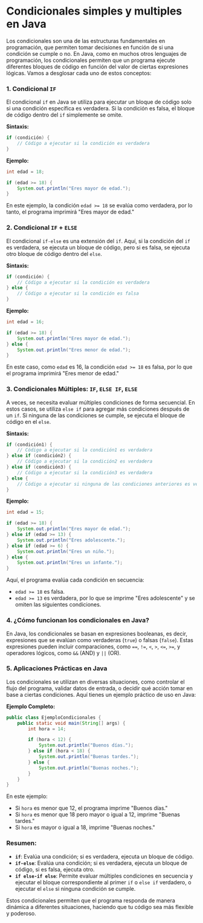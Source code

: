 # Condicionales simples y multiples en Java

Los condicionales son una de las estructuras fundamentales en programación, que permiten tomar decisiones en función de si una condición se cumple o no. En Java, como en muchos otros lenguajes de programación, los condicionales permiten que un programa ejecute diferentes bloques de código en función del valor de ciertas expresiones lógicas. Vamos a desglosar cada uno de estos conceptos:

### 1. **Condicional `IF`**

El condicional `if` en Java se utiliza para ejecutar un bloque de código solo si una condición específica es verdadera. Si la condición es falsa, el bloque de código dentro del `if` simplemente se omite.

**Sintaxis:**
```java
if (condición) {
    // Código a ejecutar si la condición es verdadera
}
```

**Ejemplo:**
```java
int edad = 18;

if (edad >= 18) {
    System.out.println("Eres mayor de edad.");
}
```
En este ejemplo, la condición `edad >= 18` se evalúa como verdadera, por lo tanto, el programa imprimirá "Eres mayor de edad."

### 2. **Condicional `IF` + `ELSE`**

El condicional `if-else` es una extensión del `if`. Aquí, si la condición del `if` es verdadera, se ejecuta un bloque de código, pero si es falsa, se ejecuta otro bloque de código dentro del `else`.

**Sintaxis:**
```java
if (condición) {
    // Código a ejecutar si la condición es verdadera
} else {
    // Código a ejecutar si la condición es falsa
}
```

**Ejemplo:**
```java
int edad = 16;

if (edad >= 18) {
    System.out.println("Eres mayor de edad.");
} else {
    System.out.println("Eres menor de edad.");
}
```
En este caso, como `edad` es 16, la condición `edad >= 18` es falsa, por lo que el programa imprimirá "Eres menor de edad."

### 3. **Condicionales Múltiples: `IF`, `ELSE IF`, `ELSE`**

A veces, se necesita evaluar múltiples condiciones de forma secuencial. En estos casos, se utiliza `else if` para agregar más condiciones después de un `if`. Si ninguna de las condiciones se cumple, se ejecuta el bloque de código en el `else`.

**Sintaxis:**
```java
if (condición1) {
    // Código a ejecutar si la condición1 es verdadera
} else if (condición2) {
    // Código a ejecutar si la condición2 es verdadera
} else if (condición3) {
    // Código a ejecutar si la condición3 es verdadera
} else {
    // Código a ejecutar si ninguna de las condiciones anteriores es verdadera
}
```

**Ejemplo:**
```java
int edad = 15;

if (edad >= 18) {
    System.out.println("Eres mayor de edad.");
} else if (edad >= 13) {
    System.out.println("Eres adolescente.");
} else if (edad >= 6) {
    System.out.println("Eres un niño.");
} else {
    System.out.println("Eres un infante.");
}
```
Aquí, el programa evalúa cada condición en secuencia:
- `edad >= 18` es falsa.
- `edad >= 13` es verdadera, por lo que se imprime "Eres adolescente" y se omiten las siguientes condiciones.

### 4. **¿Cómo funcionan los condicionales en Java?**

En Java, los condicionales se basan en expresiones booleanas, es decir, expresiones que se evalúan como verdaderas (`true`) o falsas (`false`). Estas expresiones pueden incluir comparaciones, como `==`, `!=`, `<`, `>`, `<=`, `>=`, y operadores lógicos, como `&&` (AND) y `||` (OR).

### 5. **Aplicaciones Prácticas en Java**

Los condicionales se utilizan en diversas situaciones, como controlar el flujo del programa, validar datos de entrada, o decidir qué acción tomar en base a ciertas condiciones. Aquí tienes un ejemplo práctico de uso en Java:

**Ejemplo Completo:**
```java
public class EjemploCondicionales {
    public static void main(String[] args) {
        int hora = 14;

        if (hora < 12) {
            System.out.println("Buenos días.");
        } else if (hora < 18) {
            System.out.println("Buenas tardes.");
        } else {
            System.out.println("Buenas noches.");
        }
    }
}
```
En este ejemplo:
- Si `hora` es menor que 12, el programa imprime "Buenos días."
- Si `hora` es menor que 18 pero mayor o igual a 12, imprime "Buenas tardes."
- Si `hora` es mayor o igual a 18, imprime "Buenas noches."

### Resumen:
- **`if`**: Evalúa una condición; si es verdadera, ejecuta un bloque de código.
- **`if-else`**: Evalúa una condición; si es verdadera, ejecuta un bloque de código, si es falsa, ejecuta otro.
- **`if else-if else`**: Permite evaluar múltiples condiciones en secuencia y ejecutar el bloque correspondiente al primer `if` o `else if` verdadero, o ejecutar el `else` si ninguna condición se cumple.

Estos condicionales permiten que el programa responda de manera dinámica a diferentes situaciones, haciendo que tu código sea más flexible y poderoso.